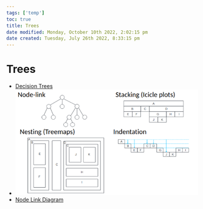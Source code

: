 ```yaml
---
tags: ['temp']
toc: true
title: Trees
date modified: Monday, October 10th 2022, 2:02:15 pm
date created: Tuesday, July 26th 2022, 8:33:15 pm
---
```


# Trees
- [Decision Trees](Decision%20Trees.md)
- ![](../images/Pasted%20image%2020220418104939.png)
- [Node Link Diagram](Node%20Link%20Diagram.md)



